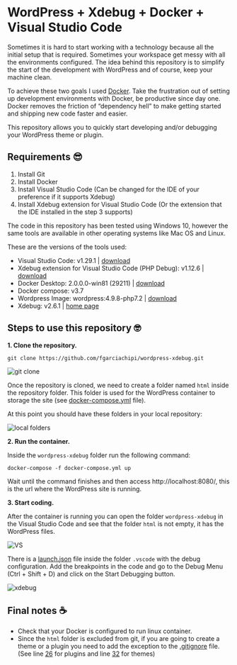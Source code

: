 # WordPress + Xdebug + Docker + Visual Studio Code

Sometimes it is hard to start working with a technology because all the initial setup that is required. Sometimes your workspace get messy with all the environments configured. The idea behind this repository is to simplify the start of the development with WordPress and of course, keep your machine clean.

To achieve these two goals I used [Docker](https://www.docker.com/). Take the frustration out of setting up development environments with Docker, be productive since day one. Docker removes the friction of “dependency hell” to make getting started and shipping new code faster and easier. 

This repository allows you to quickly start developing and/or debugging your WordPress theme or plugin.

## Requirements :sunglasses:

1. Install Git
2. Install Docker
3. Install Visual Studio Code (Can be changed for the IDE of your preference if it supports Xdebug)
4. Install Xdebug extension for Visual Studio Code (Or the extension that the IDE installed in the step 3 supports)

The code in this repository has been tested using Windows 10, however the same tools are available in other operating systems like Mac OS and Linux.

These are the versions of the tools used:

- Visual Studio Code: v1.29.1 | [download](https://code.visualstudio.com/)
- Xdebug extension for Visual Studio Code (PHP Debug): v1.12.6 | [download](https://marketplace.visualstudio.com/items?itemName=felixfbecker.php-debug)
- Docker Desktop: 2.0.0.0-win81 (29211) | [download](https://store.docker.com/)
- Docker compose: v3.7
- Wordpress Image: wordpress:4.9.8-php7.2 | [download](https://store.docker.com/_/wordpress)
- Xdebug: v2.6.1 | [home page](https://xdebug.org/)

## Steps to use this repository :nerd_face:

**1. Clone the repository.**

```
git clone https://github.com/fgarciachipi/wordpress-xdebug.git
```

![git clone](https://github.com/fgarciachipi/wordpress-xdebug/wiki/images/gitclone.PNG)

Once the repository is cloned, we need to create a folder named `html` inside the repository folder. This folder is used for the WordPress container to storage the site (see [docker-compose.yml](https://github.com/fgarciachipi/wordpress-xdebug/blob/a29d202b516a1bf09f5c0f8b8892d0276e945e14/docker-compose.yml#L17) file).

At this point you should have these folders in your local repository:

![local folders](https://github.com/fgarciachipi/wordpress-xdebug/wiki/images/htmlFolder.PNG)


**2. Run the container.**

Inside the `wordpress-xdebug` folder run the following command:

```
docker-compose -f docker-compose.yml up
```

Wait until the command finishes and then access http://localhost:8080/, this is the url where the WordPress site is running.


**3. Start coding.**

After the container is running you can open the folder `wordpress-xdebug` in the Visual Studio Code and see that the folder `html` is not empty, it has the WordPress files.

![VS](https://github.com/fgarciachipi/wordpress-xdebug/wiki/images/vsFolder.PNG)

There is a [launch.json](https://github.com/fgarciachipi/wordpress-xdebug/blob/master/.vscode/launch.json) file inside the folder `.vscode` with the debug configuration. Add the breakpoints in the code and go to the Debug Menu (Ctrl + Shift + D) and click on the Start Debugging button.

![xdebug](https://github.com/fgarciachipi/wordpress-xdebug/wiki/images/xdebug.png)


## Final notes :coffee:

- Check that your Docker is configured to run linux container.
- Since the `html` folder is excluded from git, if you are going to create a theme or a plugin you need to add the exception to the [.gitignore](https://github.com/fgarciachipi/wordpress-xdebug/blob/master/.gitignore) file. (See line [26](https://github.com/fgarciachipi/wordpress-xdebug/blob/a29d202b516a1bf09f5c0f8b8892d0276e945e14/.gitignore#L26) for plugins and line [32](https://github.com/fgarciachipi/wordpress-xdebug/blob/a29d202b516a1bf09f5c0f8b8892d0276e945e14/.gitignore#L32) for themes)
